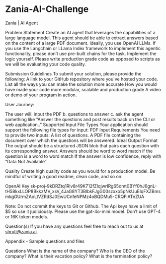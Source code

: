 # Zania-AI-Challenge
Zania | AI Agent

Problem Statement
Create an AI agent that leverages the capabilities of a large language model. This agent should be able to extract answers based on the content of a large PDF document. Ideally, you use OpenAI LLMs. If you use the Langchain or LLama Index framework to implement this agentic functionality, please don’t use pre-built chains for the task. Implement the logic yourself. Please write production grade code as opposed to scripts as we will be evaluating your code quality.

Submission Guidelines
To submit your solution, please provide the following:
A link to your GitHub repository where you've hosted your code.
List all the ways you can make the solution more accurate
How you would have made your code more modular, scalable and production grade
A video or demo of your program in action.

User Journey:

The user will. input the PDF b. questions to answer c. ask the agent something like “Answer the questions and post results back on the CLI or web application..”
Supported Input File Types
Your application should support the following file types for input:
PDF
Input Requirements
You need to provide two inputs:
A list of questions.
A PDF file containing the document over which the questions will be answered.
Ideal Output Format
The output should be a structured JSON blob that pairs each question with its corresponding answer.
Answers should be word to word match if the question is a word to word match
If the answer is low confidence, reply with “Data Not Available”


Quality
Create high quality code as you would for a production model. Be mindful of writing a good readme, clean code, and so on.




OpenAI Key
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


Note:
Do not commit the keys to Git or Github.
The Api keys have a limit of $5 so use it judiciously.
Please use the gpt-4o-mini model. Don’t use GPT-4 or 16K token models.

Question(s)
If you have any questions feel free to reach out to us at shruti@zania.ai. 


Appendix - Sample questions and files

Questions
What is the name of the company?
Who is the CEO of the company?
What is their vacation policy?
What is the termination policy?


